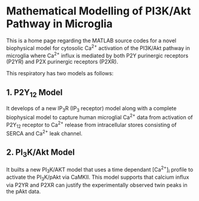 # Mathematical Modelling of PI3K/Akt Pathway in Microglia

This is a home page regarding the MATLAB source codes for a novel biophysical model for cytosolic Ca<sup>2+</sup> activation of the PI3K/Akt pathway in microglia where Ca<sup>2+</sup> influx is mediated by both P2Y purinergic receptors (P2YR) and P2X purinergic receptors (P2XR).

This respiratory has two models as follows: 

## 1. P2Y<sub>12</sub> Model
It develops of a new IP<sub>3</sub>R (IP<sub>3</sub> receptor) model along with a complete biophysical model to capture human microglial Ca<sup>2+</sup> data from activation of P2Y<sub>12</sub> receptor to Ca<sup>2+</sup> release from intracellular stores consisting of SERCA and Ca<sup>2+</sup> leak channel.

## 2. PI<sub>3</sub>K/Akt Model
It builts a new PI<sub>3</sub>K/AKT model that uses a time dependant [Ca<sup>2+</sup>]<sub>i</sub> profile to activate the PI<sub>3</sub>K/pAkt via CaMKII. This model supports that calcium influx via P2YR and P2XR can justify the experimentally observed twin peaks in the pAkt data.

